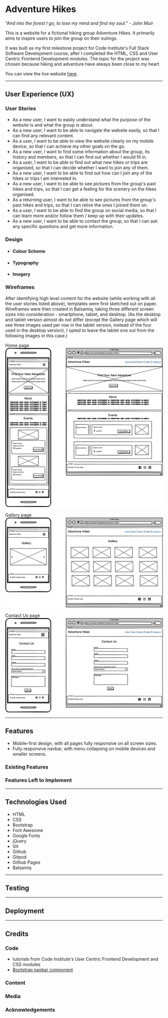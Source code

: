 # Adventure Hikes
_“And into the forest I go, to lose my mind and find my soul.” - John Muir_

This is a website for a fictional hiking group Adventure Hikes. It primarily aims to inspire users to join the group on their outings. 

It was built as my first milestone project for Code Institute's Full Stack Software Development course, after I completed the HTML, CSS and User Centric Frontend Development modules. The topic for the project was chosen because hiking and adventure have always been close to my heart.

You can view the live website [here](https://monika-hrda.github.io/adventure-hikes/ "Adventure Hikes"). 
***
## User Experience (UX)

### User Stories

* As a new user, I want to easily understand what the purpose of the website is and what the group is about.
* As a new user, I want to be able to navigate the website easily, so that I can find any relevant content. 
* As a user, I want to be able to view the website clearly on my mobile device, so that I can achieve my other goals on the go.
* As a new user, I want to find some information about the group, its history and members, so that I can find out whether I would fit in.
* As a user, I want to be able to find out what new hikes or trips are organised, so that I can decide whether I want to join any of them.
* As a new user, I want to be able to find out how can I join any of the hikes or trips I am interested in.
* As a new user, I want to be able to see pictures from the group's past hikes and trips, so that I can get a feeling for the scenery on the hikes organised. 
* As a returning user, I want to be able to see pictures from the group's past hikes and trips, so that I can relive the ones I joined them on.
* As a user, I want to be able to find the group on social media, so that I can learn more and/or follow them / keep up with their updates.
* As a new user, I want to be able to contact the group, so that I can ask any specific questions and get more information.

### Design

* #### Colour Scheme

* #### Typography

* #### Imagery

### Wireframes

After identifying high level content for the website (while working with all the user stories listed above), templates were first sketched out on paper. Wireframes were then created in Balsamiq, taking three different screen sizes into consideration - smartphone, tablet, and desktop. (As the desktop and tablet version almost do not differ (except the Gallery page which will see three images used per row in the tablet version, instead of the four used in the desktop version), I opted to leave the tablet one out from the following images in this case.)

Home page
![home page wireframe](wireframes/home.png)

Gallery page
![gallery page wireframe](wireframes/gallery.png)

Contact Us page
![contact us page wireframe](wireframes/contact-us.png)

***
## Features

* Mobile-first design, with all pages fully responsive on all screen sizes.
* Fully responsive navbar, with menu collapsing on mobile devices and smaller screens.

### Existing Features

### Features Left to Implement

***
## Technologies Used

* HTML
* CSS
* Bootstrap
* Font Awesome
* Google Fonts
* jQuery
* Git
* Github
* Gitpod
* Github Pages
* Balsamiq


***
## Testing

***
## Deployment

***
## Credits

### Code

* tutorials from Code Institute's User Centric Frontend Development and CSS modules
* [Bootstrap navbar component](https://getbootstrap.com/docs/4.3/components/navbar/)

### Content

### Media

### Acknowledgements